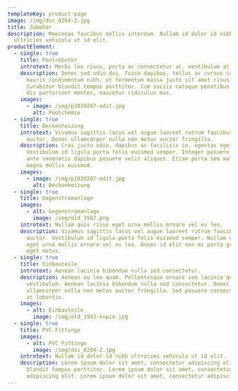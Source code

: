 ```yaml
---
templateKey: product-page
image: /img/dsc_0204-2.jpg
title: Zubehör
description: Maecenas faucibus mollis interdum. Nullam id dolor id nibh
  ultricies vehicula ut id elit.
productElement:
  - single: true
    title: Poolroboter
    introtext: Morbi leo risus, porta ac consectetur ac, vestibulum at eros.
    description: Donec sed odio dui. Fusce dapibus, tellus ac cursus commodo, tortor
      mauris condimentum nibh, ut fermentum massa justo sit amet risus.
      Curabitur blandit tempus porttitor. Cum sociis natoque penatibus et magnis
      dis parturient montes, nascetur ridiculus mus.
    images:
      - image: /img/p1020287-edit.jpg
        alt: Poolchemie
  - single: true
    title: Beckenheizung
    introtext: Vivamus sagittis lacus vel augue laoreet rutrum faucibus dolor
      auctor. Donec ullamcorper nulla non metus auctor fringilla.
    description: Cras justo odio, dapibus ac facilisis in, egestas eget quam.
      Vestibulum id ligula porta felis euismod semper. Integer posuere erat a
      ante venenatis dapibus posuere velit aliquet. Etiam porta sem malesuada
      magna mollis euismod.
    images:
      - image: /img/p1020287-edit.jpg
        alt: Beckenheizung
  - single: true
    title: Gegenstromanlage
    images:
      - alt: Gegenstromanlage
        image: /img/old_1987.png
    introtext: Nullam quis risus eget urna mollis ornare vel eu leo.
    description: Vivamus sagittis lacus vel augue laoreet rutrum faucibus dolor
      auctor. Vestibulum id ligula porta felis euismod semper. Nullam quis risus
      eget urna mollis ornare vel eu leo. Donec id elit non mi porta gravida at
      eget metus.
  - single: true
    title: Einbauteile
    introtext: Aenean lacinia bibendum nulla sed consectetur.
    description: Aenean eu leo quam. Pellentesque ornare sem lacinia quam venenatis
      vestibulum. Aenean lacinia bibendum nulla sed consectetur. Donec
      ullamcorper nulla non metus auctor fringilla. Sed posuere consectetur est
      at lobortis.
    images:
      - alt: Einbauteile
        image: /img/old_1993-kopie.jpg
  - single: true
    title: PVC Fittinge
    images:
      - alt: PVC Fittinge
        image: /img/dsc_0204-2.jpg
    introtext: Nullam id dolor id nibh ultricies vehicula ut id elit.
    description: Lorem ipsum dolor sit amet, consectetur adipiscing elit. Curabitur
      blandit tempus porttitor. Lorem ipsum dolor sit amet, consectetur
      adipiscing elit. Lorem ipsum dolor sit amet, consectetur adipiscing elit.
---
```

